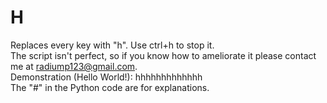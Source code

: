 # H

Replaces every key with "h". Use ctrl+h to stop it.  
The script isn't perfect, so if you know how to ameliorate it please contact me at radiump123@gmail.com.  
Demonstration (Hello World!): hhhhhhhhhhhhh  
The "#" in the Python code are for explanations.  
